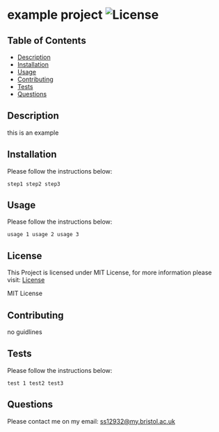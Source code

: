 # example project ![License](https://img.shields.io/static/v1?label=License&message=MIT&color=green)

## Table of Contents

- [Description](#description)
- [Installation](#installation)
- [Usage](#usage)
- [Contributing](#contributing)
- [Tests](#tests)
- [Questions](#questions)

## Description

this is an example

## Installation

Please follow the instructions below:

```
step1 step2 step3
```

## Usage

Please follow the instructions below:

```
usage 1 usage 2 usage 3
```

## License

This Project is licensed under MIT License, for more information please visit: [License](https://choosealicense.com/licenses/mit/)

MIT License

## Contributing

no guidlines

## Tests

Please follow the instructions below:

```
test 1 test2 test3
```

## Questions

Please contact me on my email: ss12932@my.bristol.ac.uk
